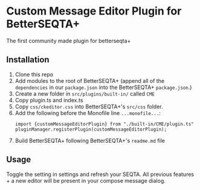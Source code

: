 # Custom Message Editor Plugin for BetterSEQTA+
The first community made plugin for betterseqta+

## Installation
1. Clone this repo
2. Add modules to the root of BetterSEQTA+ (append all of the `dependencies` in our `package.json` into the BetterSEQTA+ `package.json`.)
3. Create a new folder in `src/plugins/built-in/` called `CME`
4. Copy plugin.ts and index.ts
5. Copy `css/ckeditor.css` into BetterSEQTA+'s `src/css` folder.
6. Add the following before the Monofile line `...monofile...`:
   ```
   import {customMessageEditorPlugin} from "./built-in/CME/plugin.ts"
   pluginManager.registerPlugin(customMessageEditorPlugin);
   ```
7. Build BetterSEQTA+ following BetterSEQTA+'s `readme.md` file

## Usage
Toggle the setting in settings and refresh your SEQTA. All previous features + a new editor will be present in your compose message dialog.
